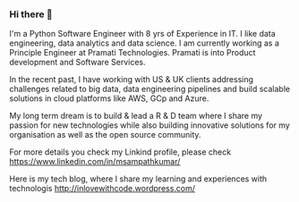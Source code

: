 ### Hi there 👋

<!--
**msampathkumar/msampathkumar** is a ✨ _special_ ✨ repository because its `README.md` (this file) appears on your GitHub profile.

Here are some ideas to get you started:

- 🔭 I’m currently working on ...
- 🌱 I’m currently learning ...
- 👯 I’m looking to collaborate on ...
- 🤔 I’m looking for help with ...
- 💬 Ask me about ...
- 📫 How to reach me: ...
- 😄 Pronouns: ...
- ⚡ Fun fact: ...
-->

I'm a Python Software Engineer with 8 yrs of Experience in IT. I like data engineering, data analytics and data science. I am currently working as a Principle Engineer at Pramati Technologies. Pramati is into Product development and Software Services.

In the recent past, I have working with US & UK clients addressing challenges related to big data, data engineering pipelines and build scalable solutions in cloud platforms like AWS, GCp and Azure.

My long term dream is to build & lead a R & D team where I share my passion for new technologies while also building innovative solutions for my organisation as well as the open source community.

For more details you check my Linkind profile, please check https://www.linkedin.com/in/msampathkumar/

Here is my tech blog, where I share my learning and experiences with technologis http://inlovewithcode.wordpress.com/
